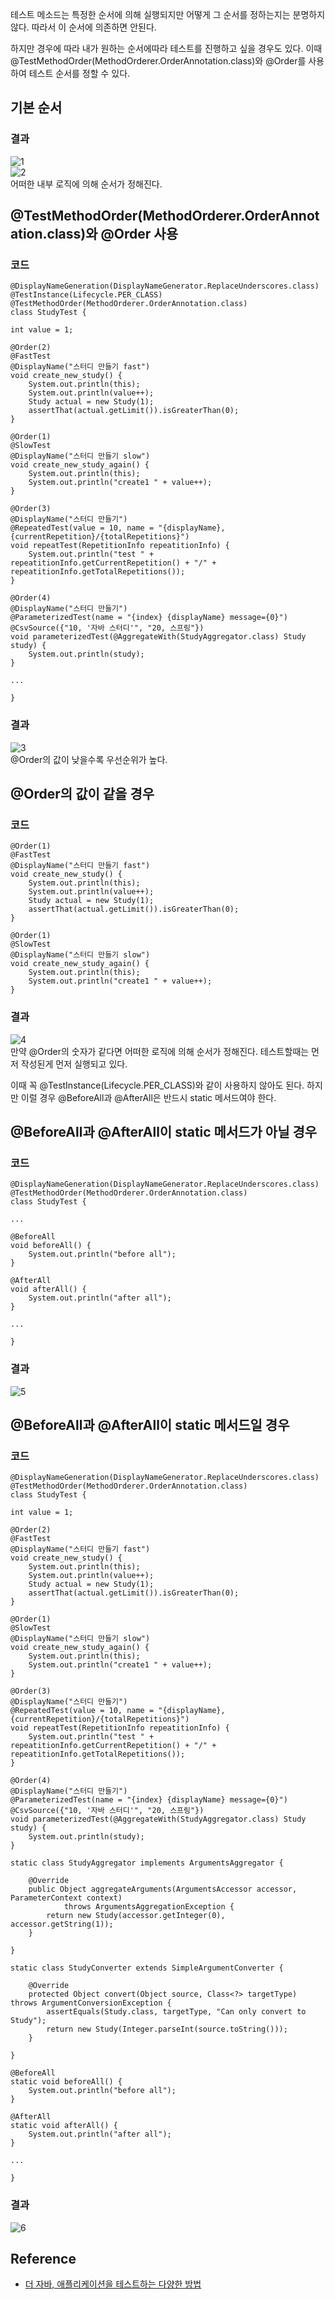 테스트 메소드는 특정한 순서에 의해 실행되지만 어떻게 그 순서를 정하는지는 분명하지 않다. 따라서 이 순서에 의존하면 안된다.

하지만 경우에 따라 내가 원하는 순서에따라 테스트를 진행하고 싶을 경우도 있다. 이때 \@TestMethodOrder(MethodOrderer.OrderAnnotation.class)와 \@Order를 사용하여 테스트 순서를 정할 수 있다.

## 기본 순서
### 결과
![1](https://raw.githubusercontent.com/smpark1020/tistory-smpark/master/images/%5BJUnit5%5D%20%ED%85%8C%EC%8A%A4%ED%8A%B8%20%EC%88%9C%EC%84%9C/1.PNG)   
![2](https://raw.githubusercontent.com/smpark1020/tistory-smpark/master/images/%5BJUnit5%5D%20%ED%85%8C%EC%8A%A4%ED%8A%B8%20%EC%88%9C%EC%84%9C/2.PNG)   
어떠한 내부 로직에 의해 순서가 정해진다.

## \@TestMethodOrder(MethodOrderer.OrderAnnotation.class)와 \@Order 사용
### 코드
```
@DisplayNameGeneration(DisplayNameGenerator.ReplaceUnderscores.class)
@TestInstance(Lifecycle.PER_CLASS)
@TestMethodOrder(MethodOrderer.OrderAnnotation.class)
class StudyTest {
	
int value = 1;

@Order(2)
@FastTest
@DisplayName("스터디 만들기 fast")
void create_new_study() {
    System.out.println(this);
    System.out.println(value++);
    Study actual = new Study(1);
    assertThat(actual.getLimit()).isGreaterThan(0);
}

@Order(1)
@SlowTest
@DisplayName("스터디 만들기 slow")
void create_new_study_again() {
    System.out.println(this);
    System.out.println("create1 " + value++);
}

@Order(3)
@DisplayName("스터디 만들기")
@RepeatedTest(value = 10, name = "{displayName}, {currentRepetition}/{totalRepetitions}")
void repeatTest(RepetitionInfo repeatitionInfo) {
    System.out.println("test " + repeatitionInfo.getCurrentRepetition() + "/" + repeatitionInfo.getTotalRepetitions());
}

@Order(4)
@DisplayName("스터디 만들기")
@ParameterizedTest(name = "{index} {displayName} message={0}")
@CsvSource({"10, '자바 스터디'", "20, 스프링"})
void parameterizedTest(@AggregateWith(StudyAggregator.class) Study study) {
    System.out.println(study);
}

...

}
```

### 결과
![3](https://raw.githubusercontent.com/smpark1020/tistory-smpark/master/images/%5BJUnit5%5D%20%ED%85%8C%EC%8A%A4%ED%8A%B8%20%EC%88%9C%EC%84%9C/3.PNG)   
\@Order의 값이 낮을수록 우선순위가 높다.

## \@Order의 값이 같을 경우
### 코드
```
@Order(1)
@FastTest
@DisplayName("스터디 만들기 fast")
void create_new_study() {
    System.out.println(this);
    System.out.println(value++);
    Study actual = new Study(1);
    assertThat(actual.getLimit()).isGreaterThan(0);
}

@Order(1)
@SlowTest
@DisplayName("스터디 만들기 slow")
void create_new_study_again() {
    System.out.println(this);
    System.out.println("create1 " + value++);
}
```
### 결과
![4](https://raw.githubusercontent.com/smpark1020/tistory-smpark/master/images/%5BJUnit5%5D%20%ED%85%8C%EC%8A%A4%ED%8A%B8%20%EC%88%9C%EC%84%9C/4.PNG)   
만약 \@Order의 숫자가 같다면 어떠한 로직에 의해 순서가 정해진다.
테스트할때는 먼저 작성된게 먼저 실행되고 있다.

이때 꼭 \@TestInstance(Lifecycle.PER_CLASS)와 같이 사용하지 않아도 된다.
하지만 이럴 경우 \@BeforeAll과 \@AfterAll은 반드시 static 메서드여야 한다.
## \@BeforeAll과 \@AfterAll이 static 메서드가 아닐 경우
### 코드
```
@DisplayNameGeneration(DisplayNameGenerator.ReplaceUnderscores.class)
@TestMethodOrder(MethodOrderer.OrderAnnotation.class)
class StudyTest {
	
...

@BeforeAll
void beforeAll() {
    System.out.println("before all");
}

@AfterAll
void afterAll() {
    System.out.println("after all");
}

...

}
```
### 결과
![5](https://raw.githubusercontent.com/smpark1020/tistory-smpark/master/images/%5BJUnit5%5D%20%ED%85%8C%EC%8A%A4%ED%8A%B8%20%EC%88%9C%EC%84%9C/5.PNG)

## \@BeforeAll과 \@AfterAll이 static 메서드일 경우
### 코드
```
@DisplayNameGeneration(DisplayNameGenerator.ReplaceUnderscores.class)
@TestMethodOrder(MethodOrderer.OrderAnnotation.class)
class StudyTest {
	
int value = 1;

@Order(2)
@FastTest
@DisplayName("스터디 만들기 fast")
void create_new_study() {
    System.out.println(this);
    System.out.println(value++);
    Study actual = new Study(1);
    assertThat(actual.getLimit()).isGreaterThan(0);
}

@Order(1)
@SlowTest
@DisplayName("스터디 만들기 slow")
void create_new_study_again() {
    System.out.println(this);
    System.out.println("create1 " + value++);
}

@Order(3)
@DisplayName("스터디 만들기")
@RepeatedTest(value = 10, name = "{displayName}, {currentRepetition}/{totalRepetitions}")
void repeatTest(RepetitionInfo repeatitionInfo) {
    System.out.println("test " + repeatitionInfo.getCurrentRepetition() + "/" + repeatitionInfo.getTotalRepetitions());
}

@Order(4)
@DisplayName("스터디 만들기")
@ParameterizedTest(name = "{index} {displayName} message={0}")
@CsvSource({"10, '자바 스터디'", "20, 스프링"})
void parameterizedTest(@AggregateWith(StudyAggregator.class) Study study) {
    System.out.println(study);
}

static class StudyAggregator implements ArgumentsAggregator {

    @Override
    public Object aggregateArguments(ArgumentsAccessor accessor, ParameterContext context)
            throws ArgumentsAggregationException {
        return new Study(accessor.getInteger(0), accessor.getString(1));
    }
    
}

static class StudyConverter extends SimpleArgumentConverter {

    @Override
    protected Object convert(Object source, Class<?> targetType) throws ArgumentConversionException {
        assertEquals(Study.class, targetType, "Can only convert to Study");
        return new Study(Integer.parseInt(source.toString()));
    }
    
}

@BeforeAll
static void beforeAll() {
    System.out.println("before all");
}

@AfterAll
static void afterAll() {
    System.out.println("after all");
}

...

}
```
### 결과
![6](https://raw.githubusercontent.com/smpark1020/tistory-smpark/master/images/%5BJUnit5%5D%20%ED%85%8C%EC%8A%A4%ED%8A%B8%20%EC%88%9C%EC%84%9C/6.PNG)

## Reference
* [더 자바, 애플리케이션을 테스트하는 다양한 방법](https://www.inflearn.com/course/%EA%B0%9C%EB%B0%9C%EC%9E%90-%EC%9D%B8%ED%84%B0%EB%B7%B0?inst=9746dbc4)